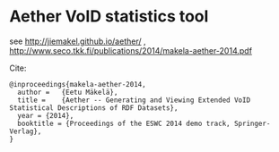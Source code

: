 # Aether VoID statistics tool

see http://jiemakel.github.io/aether/ , http://www.seco.tkk.fi/publications/2014/makela-aether-2014.pdf

Cite:

    @inproceedings{makela-aether-2014,
      author =   {Eetu Mäkelä},
      title =    {Aether -- Generating and Viewing Extended VoID Statistical Descriptions of RDF Datasets},
      year = {2014},
      booktitle = {Proceedings of the ESWC 2014 demo track, Springer-Verlag},
    }
